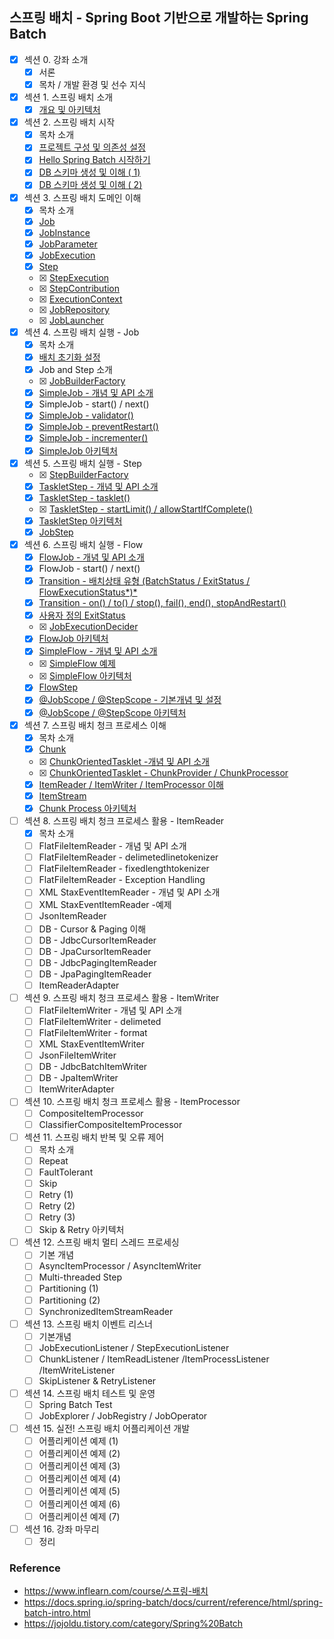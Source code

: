 ## 스프링 배치 - Spring Boot 기반으로 개발하는 Spring Batch

- [x] 섹션 0. 강좌 소개
    - [x] 서론
    - [x] 목차 / 개발 환경 및 선수 지식
- [x] 섹션 1. 스프링 배치 소개
    - [x] <a href="https://github.com/hongmoSung/spring-batch/blob/main/docs/section01/archi.md">개요 및 아키텍처</a>
- [x] 섹션 2. 스프링 배치 시작
    - [x] 목차 소개
    - [x] <a href="https://github.com/hongmoSung/spring-batch/blob/main/docs/section02/spring-batch-start.md">프로젝트 구성 및
      의존성 설정<a>
    - [x] <a href="https://github.com/hongmoSung/spring-batch/blob/main/docs/section02/hello-batch.md">Hello
      Spring Batch 시작하기</a>
    - [x] <a href="https://github.com/hongmoSung/spring-batch/blob/main/docs/section02/db-shema.md">DB 스키마 생성 및 이해 (
      1)</a>
    - [x] <a href="https://github.com/hongmoSung/spring-batch/blob/main/docs/section02/db-shema.md">DB 스키마 생성 및 이해 (
      2)</a>
- [x] 섹션 3. 스프링 배치 도메인 이해
    - [x] 목차 소개
    - [x] <a href="https://github.com/hongmoSung/spring-batch/blob/main/docs/section03/job.md">Job</a>
    - [x] <a href="https://github.com/hongmoSung/spring-batch/blob/main/docs/section03/jobinstance.md">JobInstance</a>
    - [x] <a href="https://github.com/hongmoSung/spring-batch/blob/main/docs/section03/jobParameter.md">JobParameter</a>
    - [x] <a href="https://github.com/hongmoSung/spring-batch/blob/main/docs/section03/jobExcution.md">JobExecution</a>
    - [x] <a href="https://github.com/hongmoSung/spring-batch/blob/main/docs/section03/step.md">Step</a>
    - [x] <a href="https://github.com/hongmoSung/spring-batch/blob/main/docs/section03/stepExecution.md">
      StepExecution</a>
    - [x] <a href="https://github.com/hongmoSung/spring-batch/blob/main/docs/section03/stepContribution.md">
      StepContribution</a>
    - [x] <a href="https://github.com/hongmoSung/spring-batch/blob/main/docs/section03/executionContext.md">
      ExecutionContext</a>
    - [x] <a href="https://github.com/hongmoSung/spring-batch/blob/main/docs/section03/jobRepository.md">
      JobRepository</a>
    - [x] <a href="https://github.com/hongmoSung/spring-batch/blob/main/docs/section03/jobLauncher.md.md">
      JobLauncher</a>
- [x] 섹션 4. 스프링 배치 실행 - Job
    - [x] 목차 소개
    - [x] <a href="https://github.com/hongmoSung/spring-batch/blob/main/docs/section04/init.md">배치 초기화 설정</a>
    - [x] Job and Step 소개
    - [x] <a href="https://github.com/hongmoSung/spring-batch/blob/main/docs/section04/job-builder.md">
      JobBuilderFactory</a>
    - [x] <a href="https://github.com/hongmoSung/spring-batch/blob/main/docs/section04/simple-job.md">SimpleJob - 개념 및
      API 소개</a>
    - [x] SimpleJob - start() / next()
    - [x] <a href="https://github.com/hongmoSung/spring-batch/blob/main/docs/section04/validator.md">SimpleJob -
      validator()</a>
    - [x] <a href="https://github.com/hongmoSung/spring-batch/blob/main/docs/section04/prevent-restart.md">SimpleJob -
      preventRestart()</a>
    - [x] <a href="https://github.com/hongmoSung/spring-batch/blob/main/docs/section04/incrementer.md">SimpleJob -
      incrementer()</a>
    - [x] <a href="https://github.com/hongmoSung/spring-batch/blob/main/docs/section04/simple-job.md">SimpleJob
      아키텍처</a>
- [x] 섹션 5. 스프링 배치 실행 - Step
    - [x] <a href="https://github.com/hongmoSung/spring-batch/blob/main/docs/section05/step-builder-factory.md">
      StepBuilderFactory</a>
    - [x] <a href="https://github.com/hongmoSung/spring-batch/blob/main/docs/section05/tasklet-step.md">TaskletStep - 개념
      및 API 소개</a>
    - [x] <a href="https://github.com/hongmoSung/spring-batch/blob/main/docs/section05/tasklet-api.md">TaskletStep -
      tasklet()</a>
    - [x] <a href="https://github.com/hongmoSung/spring-batch/blob/main/docs/section05/start-limt-allow-start.md">
      TaskletStep -
      startLimit() / allowStartIfComplete()</a>
    - [x] <a href="https://github.com/hongmoSung/spring-batch/blob/main/docs/section05/tasklet-step.md">TaskletStep
      아키텍처</a>
    - [x] <a href="https://github.com/hongmoSung/spring-batch/blob/main/docs/section05/job-step.md">JobStep</a>
- [x] 섹션 6. 스프링 배치 실행 - Flow
    - [x] <a href="https://github.com/hongmoSung/spring-batch/blob/main/docs/section06/flow-job.md">FlowJob - 개념 및 API
      소개</a>
    - [x] FlowJob - start() / next()
    - [x] <a href="https://github.com/hongmoSung/spring-batch/blob/main/docs/section06/status.md">Transition - 배치상태
      유형 (BatchStatus / ExitStatus / FlowExecutionStatus*)*</a>
    - [x] <a href="https://github.com/hongmoSung/spring-batch/blob/main/docs/section06/transition.md">Transition - on()
      /
      to() / stop(), fail(), end(), stopAndRestart()</a>
    - [x] <a href="https://github.com/hongmoSung/spring-batch/blob/main/docs/section06/exit-status.md">사용자 정의
      ExitStatus</a>
    - [x] <a href="https://github.com/hongmoSung/spring-batch/blob/main/docs/section06/job-execution-decider.md">
      JobExecutionDecider</a>
    - [x] <a href="https://github.com/hongmoSung/spring-batch/blob/main/docs/section06/flow-job2.md">FlowJob 아키텍처</a>
    - [x] <a href="https://github.com/hongmoSung/spring-batch/blob/main/docs/section06/simple-flow-api.md">SimpleFlow -
      개념 및 API 소개</a>
    - [x] <a href="https://github.com/hongmoSung/spring-batch/blob/main/docs/section06/simple-flow-example.md">
      SimpleFlow
      예제</a>
    - [x] <a href="https://github.com/hongmoSung/spring-batch/blob/main/docs/section06/simple-flow-example.md">
      SimpleFlow 아키텍처</a>
    - [x] <a href="https://github.com/hongmoSung/spring-batch/blob/main/docs/section06/flow-step.md">FlowStep</a>
    - [x] <a href="https://github.com/hongmoSung/spring-batch/blob/main/docs/section06/scope-basic.md">@JobScope /
      @StepScope - 기본개념 및 설정</a>
    - [x] <a href="https://github.com/hongmoSung/spring-batch/blob/main/docs/section06/scope-arch.md">@JobScope /
      @StepScope 아키텍처</a>
- [x] 섹션 7. 스프링 배치 청크 프로세스 이해
    - [x] 목차 소개
    - [x] <a href="https://github.com/hongmoSung/spring-batch/blob/main/docs/section07/chunk.md">Chunk</a>
    - [x] <a href="https://github.com/hongmoSung/spring-batch/blob/main/docs/section07/chunk-oriented-tasklet.md">
      ChunkOrientedTasklet -개념 및 API 소개</a>
    - [x] <a href="https://github.com/hongmoSung/spring-batch/blob/main/docs/section07/chunk-provider.md">
      ChunkOrientedTasklet - ChunkProvider / ChunkProcessor</a>
    - [x] <a href="https://github.com/hongmoSung/spring-batch/blob/main/docs/section07/chunk-process.md">ItemReader /
      ItemWriter / ItemProcessor 이해</a>
    - [x] <a href="https://github.com/hongmoSung/spring-batch/blob/main/docs/section07/item-stream.md">ItemStream</a>
    - [x] <a href="https://github.com/hongmoSung/spring-batch/blob/main/docs/section07/chunk-process-arch.md">Chunk
      Process 아키텍처</a>
- [ ] 섹션 8. 스프링 배치 청크 프로세스 활용 - ItemReader
    - [x] 목차 소개
    - [ ] FlatFileItemReader - 개념 및 API 소개
    - [ ] FlatFileItemReader - delimetedlinetokenizer
    - [ ] FlatFileItemReader - fixedlengthtokenizer
    - [ ] FlatFileItemReader - Exception Handling
    - [ ] XML StaxEventItemReader - 개념 및 API 소개
    - [ ] XML StaxEventItemReader -예제
    - [ ] JsonItemReader
    - [ ] DB - Cursor & Paging 이해
    - [ ] DB - JdbcCursorItemReader
    - [ ] DB - JpaCursorItemReader
    - [ ] DB - JdbcPagingItemReader
    - [ ] DB - JpaPagingItemReader
    - [ ] ItemReaderAdapter
- [ ] 섹션 9. 스프링 배치 청크 프로세스 활용 - ItemWriter
    - [ ] FlatFileItemWriter - 개념 및 API 소개
    - [ ] FlatFileItemWriter - delimeted
    - [ ] FlatFileItemWriter - format
    - [ ] XML StaxEventItemWriter
    - [ ] JsonFileItemWriter
    - [ ] DB - JdbcBatchItemWriter
    - [ ] DB - JpaItemWriter
    - [ ] ItemWriterAdapter
- [ ] 섹션 10. 스프링 배치 청크 프로세스 활용 - ItemProcessor
    - [ ] CompositeItemProcessor
    - [ ] ClassifierCompositeItemProcessor
- [ ] 섹션 11. 스프링 배치 반복 및 오류 제어
    - [ ] 목차 소개
    - [ ] Repeat
    - [ ] FaultTolerant
    - [ ] Skip
    - [ ] Retry (1)
    - [ ] Retry (2)
    - [ ] Retry (3)
    - [ ] Skip & Retry 아키텍처
- [ ] 섹션 12. 스프링 배치 멀티 스레드 프로세싱
    - [ ] 기본 개념
    - [ ] AsyncItemProcessor / AsyncItemWriter
    - [ ] Multi-threaded Step
    - [ ] Partitioning (1)
    - [ ] Partitioning (2)
    - [ ] SynchronizedItemStreamReader
- [ ] 섹션 13. 스프링 배치 이벤트 리스너
    - [ ] 기본개념
    - [ ] JobExecutionListener / StepExecutionListener
    - [ ] ChunkListener / ItemReadListener /ItemProcessListener /ItemWriteListener
    - [ ] SkipListener & RetryListener
- [ ] 섹션 14. 스프링 배치 테스트 및 운영
    - [ ] Spring Batch Test
    - [ ] JobExplorer / JobRegistry / JobOperator
- [ ] 섹션 15. 실전! 스프링 배치 어플리케이션 개발
    - [ ] 어플리케이션 예제 (1)
    - [ ] 어플리케이션 예제 (2)
    - [ ] 어플리케이션 예제 (3)
    - [ ] 어플리케이션 예제 (4)
    - [ ] 어플리케이션 예제 (5)
    - [ ] 어플리케이션 예제 (6)
    - [ ] 어플리케이션 예제 (7)
- [ ] 섹션 16. 강좌 마무리
    - [ ] 정리

### Reference

- https://www.inflearn.com/course/스프링-배치
- https://docs.spring.io/spring-batch/docs/current/reference/html/spring-batch-intro.html
- https://jojoldu.tistory.com/category/Spring%20Batch